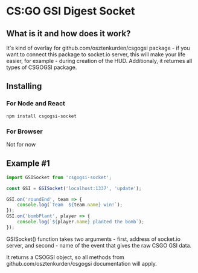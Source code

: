 # CS:GO GSI Digest Socket

## What is it and how does it work?
It's kind of overlay for github.com/osztenkurden/csgogsi package - if you want to connect this package to socket.io server, this will make your life easier, for example - during creation of the HUD. Additionaly, it returnes all types of CSGOGSI package.

## Installing
### For Node and React
```npm install csgogsi-socket```

### For Browser

Not for now

## Example #1
```javascript
import GSISocket from 'csgogsi-socket';

const GSI = GSISocket('localhost:1337', 'update');

GSI.on('roundEnd', team => {
    console.log(`Team  ${team.name} win!`);
});
GSI.on('bombPlant', player => {
    console.log(`${player.name} planted the bomb`);
});
```

GSISocket() function takes two arguments - first, address of socket.io server, and second - name of the event that gives the raw CSGO GSI data.

It returns a CSOGSI object, so all methods from github.com/osztenkurden/csgogsi documentation will apply.